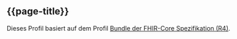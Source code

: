 ## {{page-title}}

Dieses Profil basiert auf dem Profil [Bundle der FHIR-Core Spezifikation (R4)](http://hl7.org/fhir/R4/bundle.html).
